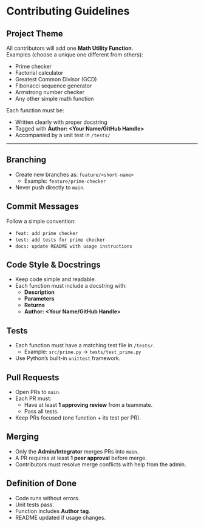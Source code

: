 # Contributing Guidelines

## Project Theme
All contributors will add one **Math Utility Function**.  
Examples (choose a unique one different from others):  
- Prime checker  
- Factorial calculator  
- Greatest Common Divisor (GCD)  
- Fibonacci sequence generator  
- Armstrong number checker  
- Any other simple math function  

Each function must be:  
- Written clearly with proper docstring  
- Tagged with **Author: <Your Name/GitHub Handle>**  
- Accompanied by a unit test in `/tests/`  

---

## Branching
- Create new branches as: `feature/<short-name>`  
  - Example: `feature/prime-checker`  
- Never push directly to `main`.

## Commit Messages
Follow a simple convention:  
- `feat: add prime checker`  
- `test: add tests for prime checker`  
- `docs: update README with usage instructions`

## Code Style & Docstrings
- Keep code simple and readable.  
- Each function must include a docstring with:  
  - **Description**  
  - **Parameters**  
  - **Returns**  
  - **Author: <Your Name/GitHub Handle>**

## Tests
- Each function must have a matching test file in `/tests/`.  
  - Example: `src/prime.py` → `tests/test_prime.py`  
- Use Python’s built-in `unittest` framework.

## Pull Requests
- Open PRs to `main`.  
- Each PR must:  
  - Have at least **1 approving review** from a teammate.  
  - Pass all tests.  
- Keep PRs focused (one function + its test per PR).  

## Merging
- Only the **Admin/Integrator** merges PRs into `main`.  
- A PR requires at least **1 peer approval** before merge.  
- Contributors must resolve merge conflicts with help from the admin.  

## Definition of Done
- Code runs without errors.  
- Unit tests pass.  
- Function includes **Author tag**.  
- README updated if usage changes.  
